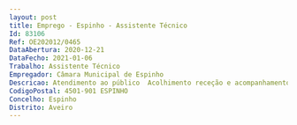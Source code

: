 ```yaml
--- 
layout: post
title: Emprego - Espinho - Assistente Técnico
Id: 83106
Ref: OE202012/0465
DataAbertura: 2020-12-21
DataFecho: 2021-01-06
Trabalho: Assistente Técnico
Empregador: Câmara Municipal de Espinho
Descricao: Atendimento ao público  Acolhimento receção e acompanhamento de escolas ou grupos  Preparação e acolhimento de festas de aniversário  Apoio a eventos congressos e montagem de exposições  Apoio ao bar  Registo arquivo de notícias da ADCE Multimeios  Criação registo de base de dados dos visitantes do Multimeios  Bilheteira (venda e reserva de bilhetes para as diversas atividades) 
CodigoPostal: 4501-901 ESPINHO
Concelho: Espinho
Distrito: Aveiro
--- 
```

